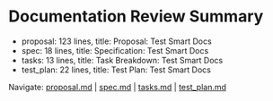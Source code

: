# Documentation Review Summary

- proposal: 123 lines, title: Proposal: Test Smart Docs
- spec: 18 lines, title: Specification: Test Smart Docs
- tasks: 13 lines, title: Task Breakdown: Test Smart Docs
- test_plan: 22 lines, title: Test Plan: Test Smart Docs

Navigate: [proposal.md](./proposal.md) | [spec.md](./spec.md) | [tasks.md](./tasks.md) | [test_plan.md](./test_plan.md)
